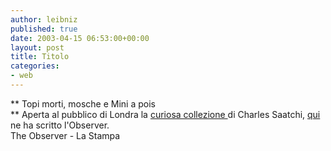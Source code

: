 ```yaml
---
author: leibniz
published: true
date: 2003-04-15 06:53:00+00:00
layout: post
title: Titolo
categories:
- web
---
```


 **   Topi morti, mosche e Mini a pois   
** Aperta al pubblico di Londra la  [   curiosa collezione ](http://www.lastampa.it/edicola/sitoweb/Cultura/art10.asp)di Charles Saatchi,  [   qui ](http://www.observer.co.uk/uk_news/story/0,6903,935923,00.html)ne ha scritto l'Observer.   
The Observer - La Stampa
